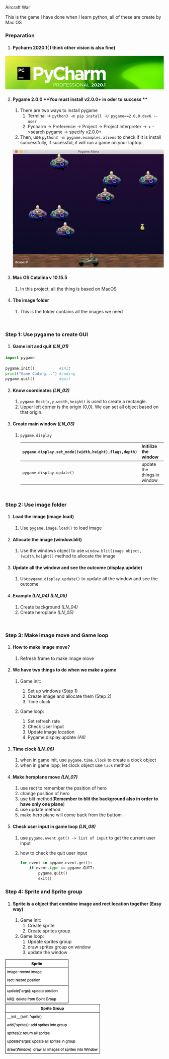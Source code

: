 Aircraft War

This is the game I have done when I learn python, all of these are create by Mac OS

### Preparation

1. #### Pycharm 2020.1( I think other vision is also fine)

![pycharm](./readme_img/pycharm.png)

2. #### Pygame 2.0.0  **You must install v2.0.0+ in oder to success **

   1. There are two ways to install pygame
      1. Terminal -> ```python3 -m pip install -U pygame==2.0.0.dev6 --user```
      2. Pycharm -> Preference -> Project -> Project Interpreter -> + ->search pygame -> specify v2.0.0+
   2. Then, use `python3 -m pygame.examples.aliens` to check if it is install successfully, if sucessful, it will run a game on your laptop.

   ![pygame_aliens](./readme_img/pygame_aliens.png)

3. #### Mac OS Catalina v 10.15.5

   1. In this project, all the thing is based on MacOS

4. #### The image folder

   1. This is the folder contains all the images we need

<br>

### Step 1: Use pygame to create GUI

1. #### Game init and quit   *(LN_01)*

```python
import pygame

pygame.init()			#init 
print("Game Coding...")	#coding
pygame.quit()			#quit
```

2. #### Know coordinates   *(LN_02)*

   1. ```pygame.Rect(x,y,weith,height)``` is used to create a rectangle.
   2. Upper left corner  is the origin (0,0). We can set all object based on that origin.

3. #### Create main window  *(LN_03)*

   1. ```pygame.display```

      | `pygame.display.set_mode((width,height),flags,depth)` | Initilize the window        |
      | ----------------------------------------------------- | --------------------------- |
      | `pygame.display.update()`                             | update the things in window |

<br>

### Step 2: Use image folder

1. #### Load the image (image.load)

   1. Use   ```pygame.image.load()``` to load image

2. #### Allocate the image (window.blit)

   1. Use the windows object to use ```window.blit(image object,(width,height))``` method to allocate the image

3. #### Update all the window and see the outcome (display.update)

   1. Use```pygame.display.update()``` to update all the window and see the outcome

4. #### Example *(LN_04)* *(LN_05)*

   1. Create background  *(LN_04)*
   2. Create heroplane  *(LN_05)*

<br>

### Step 3: Make image move and Game loop

1. #### How to make image move?

   1. Refresh frame to make image move

2. #### We have two things to do when we make a game

   1. Game init:
      1. Set up windows (Step 1)
      2. Create image and allocate them (Step 2)
      3. Time clock

   1. Game loop:
      1. Set refresh rate
      2. Check User Input
      3. Update image location
      4. Pygame.display.update  *(All)*

3. #### Time clock *(LN_06)*

   1. when in game init, use ```pygame.time.Clock``` to create a clock object
   2. when in game lopp, let clock object use ```tick``` method

4. #### Make heroplane move  *(LN_07)*

   1. use rect to remember the position of hero
   2. change  position of hero
   3. use blit method(**Remember to blit the background also in order to have only one plane**)
   4. use update method
   5. make hero plane will come back from the buttom

5. #### Check user input in game loop *(LN_08)*

   1. use ```pygame.event.get() -> list of input``` to get the current user input

   2. how to check the quit user input

      ```python
      for event in pygame.event.get():
          if event.type == pygame.QUIT:
              pygame.quit()
              exit()
      ```

### Step 4: Sprite and Sprite group

1. #### Sprite is a object that combine image and rect location together (Easy way)

   1. Game init:
      1. Create sprite
      2. Create sprites group
   2. Game loop:
      1. Update sprites group
      2. draw sprites group on window
      3. update the window

<img src="./readme_img/sprite.png" align="center" />

<img src="./readme_img/sprites_group.png" align="center">